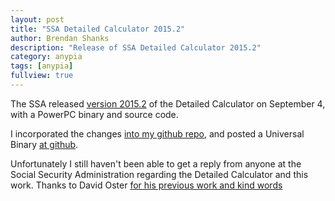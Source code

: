```yaml
---
layout: post
title: "SSA Detailed Calculator 2015.2"
author: Brendan Shanks
description: "Release of SSA Detailed Calculator 2015.2"
category: anypia
tags: [anypia]
fullview: true
---
```


The SSA released [version 2015.2](http://www.ssa.gov/OACT/anypia/anypia.html) of the Detailed Calculator on September 4, with a PowerPC binary and source code.

I incorporated the changes [into my github repo](https://github.com/bslabs/anypiamac/commit/8c0fe1e58c14c1f98f04d70be5d34d36439a642b), and posted a Universal Binary [at github](https://github.com/bslabs/anypiamac/releases/tag/2015.2).

Unfortunately I still haven't been able to get a reply from anyone at the Social Security Administration regarding the Detailed Calculator and this work. Thanks to David Oster [for his previous work and kind words](https://plus.google.com/+DavidOster/posts/WnyBgPh177o)
